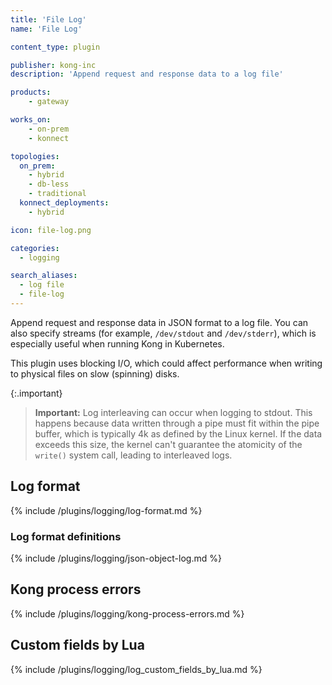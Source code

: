 ```yaml
---
title: 'File Log'
name: 'File Log'

content_type: plugin

publisher: kong-inc
description: 'Append request and response data to a log file'

products:
    - gateway

works_on:
    - on-prem
    - konnect

topologies:
  on_prem:
    - hybrid
    - db-less
    - traditional
  konnect_deployments:
    - hybrid

icon: file-log.png

categories:
  - logging

search_aliases:
  - log file
  - file-log
---
```


Append request and response data in JSON format to a log file. You can also specify
streams (for example, `/dev/stdout` and `/dev/stderr`), which is especially useful
when running Kong in Kubernetes.

This plugin uses blocking I/O, which could affect performance when writing
to physical files on slow (spinning) disks.

{:.important}
> **Important:** Log interleaving can occur when logging to stdout. This happens because data written through a pipe must fit within the pipe buffer, which is typically 4k as defined by the Linux kernel. If the data exceeds this size, the kernel can't guarantee the atomicity of the `write()` system call, leading to interleaved logs. 

## Log format

{% include /plugins/logging/log-format.md %}

### Log format definitions 

{% include /plugins/logging/json-object-log.md %}

## Kong process errors

{% include /plugins/logging/kong-process-errors.md %}

## Custom fields by Lua

{% include /plugins/logging/log_custom_fields_by_lua.md %}
